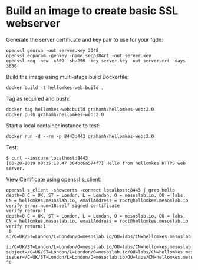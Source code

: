 # Build an image to create basic SSL webserver

Generate the server certificate and key pair to use for your fqdn:
```
openssl genrsa -out server.key 2048
openssl ecparam -genkey -name secp384r1 -out server.key
openssl req -new -x509 -sha256 -key server.key -out server.crt -days 3650
```

Build the image using multi-stage build Dockerfile:
```
docker build -t hellomkes-web:build .  
```

Tag as required and push:
```
docker tag hellomkes-web:build grahamh/hellomkes-web:2.0
docker push grahamh/hellomkes-web:2.0
```

Start a local container instance to test:
```
docker run -d --rm -p 8443:443 grahamh/hellomkes-web:2.0
```

Test:
```
$ curl --inscure localhost:8443
[06-28-2019 08:35:18.47 304bc6a574f7] Hello from hellomkes HTTPS web server.
```

View Certificate using openssl s_client:
```
openssl s_client -showcerts -connect localhost:8443 | grep hello
depth=0 C = UK, ST = London, L = London, O = mesoslab.io, OU = labs, CN = hellomkes.mesoslab.io, emailAddress = root@hellomkes.mesoslab.io
verify error:num=18:self signed certificate
verify return:1
depth=0 C = UK, ST = London, L = London, O = mesoslab.io, OU = labs, CN = hellomkes.mesoslab.io, emailAddress = root@hellomkes.mesoslab.io
verify return:1
 0 s:/C=UK/ST=London/L=London/O=mesoslab.io/OU=labs/CN=hellomkes.mesoslab.io/emailAddress=root@hellomkes.mesoslab.io
   i:/C=UK/ST=London/L=London/O=mesoslab.io/OU=labs/CN=hellomkes.mesoslab.io/emailAddress=root@hellomkes.mesoslab.io
subject=/C=UK/ST=London/L=London/O=mesoslab.io/OU=labs/CN=hellomkes.mesoslab.io/emailAddress=root@hellomkes.mesoslab.io
issuer=/C=UK/ST=London/L=London/O=mesoslab.io/OU=labs/CN=hellomkes.mesoslab.io/emailAddress=root@hellomkes.mesoslab.io
^C
```
